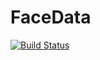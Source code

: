 # FaceData

[![Build Status](https://travis-ci.org/faithlessfriend/FaceData.jl.svg?branch=master)](https://travis-ci.org/faithlessfriend/FaceData.jl)
